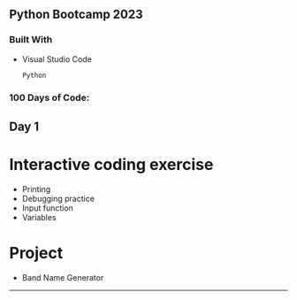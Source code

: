 <!-- ABOUT THE PROJECT -->
## Python Bootcamp 2023

### Built With

* Visual Studio Code
  ```sh
  Python
  ```

### 100 Days of Code:

## Day 1

  # Interactive coding exercise
   * Printing
   * Debugging practice
   * Input function
   * Variables

  # Project
   * Band Name Generator
-----